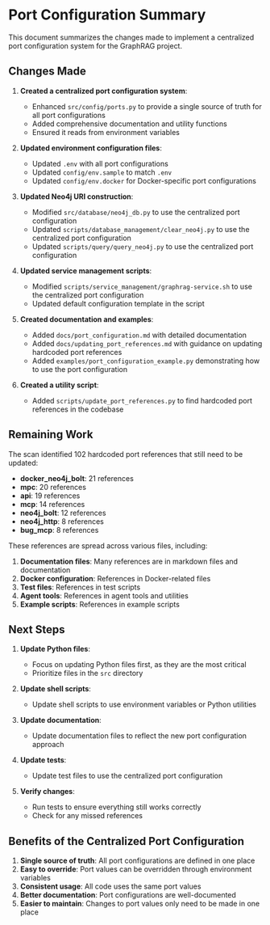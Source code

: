 # Port Configuration Summary

This document summarizes the changes made to implement a centralized port configuration system for the GraphRAG project.

## Changes Made

1. **Created a centralized port configuration system**:
   - Enhanced `src/config/ports.py` to provide a single source of truth for all port configurations
   - Added comprehensive documentation and utility functions
   - Ensured it reads from environment variables

2. **Updated environment configuration files**:
   - Updated `.env` with all port configurations
   - Updated `config/env.sample` to match `.env`
   - Updated `config/env.docker` for Docker-specific port configurations

3. **Updated Neo4j URI construction**:
   - Modified `src/database/neo4j_db.py` to use the centralized port configuration
   - Updated `scripts/database_management/clear_neo4j.py` to use the centralized port configuration
   - Updated `scripts/query/query_neo4j.py` to use the centralized port configuration

4. **Updated service management scripts**:
   - Modified `scripts/service_management/graphrag-service.sh` to use the centralized port configuration
   - Updated default configuration template in the script

5. **Created documentation and examples**:
   - Added `docs/port_configuration.md` with detailed documentation
   - Added `docs/updating_port_references.md` with guidance on updating hardcoded port references
   - Added `examples/port_configuration_example.py` demonstrating how to use the port configuration

6. **Created a utility script**:
   - Added `scripts/update_port_references.py` to find hardcoded port references in the codebase

## Remaining Work

The scan identified 102 hardcoded port references that still need to be updated:

- **docker_neo4j_bolt**: 21 references
- **mpc**: 20 references
- **api**: 19 references
- **mcp**: 14 references
- **neo4j_bolt**: 12 references
- **neo4j_http**: 8 references
- **bug_mcp**: 8 references

These references are spread across various files, including:

1. **Documentation files**: Many references are in markdown files and documentation
2. **Docker configuration**: References in Docker-related files
3. **Test files**: References in test scripts
4. **Agent tools**: References in agent tools and utilities
5. **Example scripts**: References in example scripts

## Next Steps

1. **Update Python files**:
   - Focus on updating Python files first, as they are the most critical
   - Prioritize files in the `src` directory

2. **Update shell scripts**:
   - Update shell scripts to use environment variables or Python utilities

3. **Update documentation**:
   - Update documentation files to reflect the new port configuration approach

4. **Update tests**:
   - Update test files to use the centralized port configuration

5. **Verify changes**:
   - Run tests to ensure everything still works correctly
   - Check for any missed references

## Benefits of the Centralized Port Configuration

1. **Single source of truth**: All port configurations are defined in one place
2. **Easy to override**: Port values can be overridden through environment variables
3. **Consistent usage**: All code uses the same port values
4. **Better documentation**: Port configurations are well-documented
5. **Easier to maintain**: Changes to port values only need to be made in one place